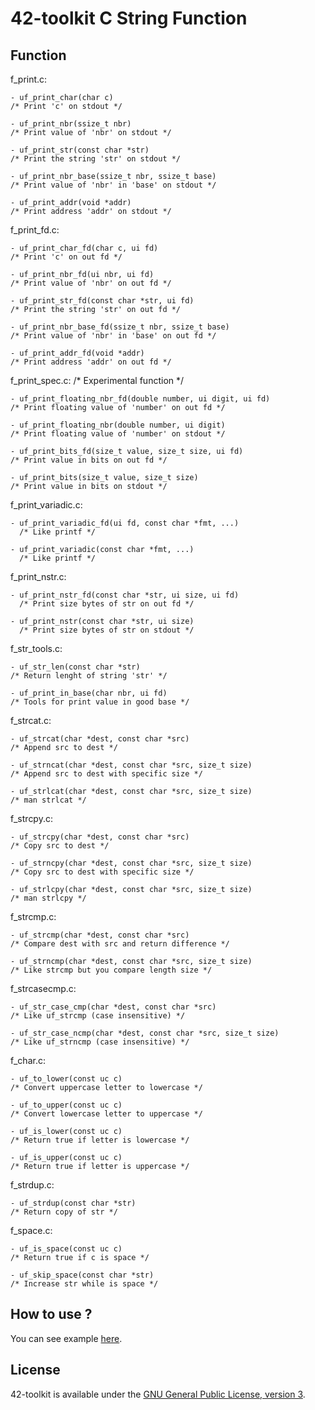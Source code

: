 42-toolkit	C String Function
==========

## Function

f_print.c:

	- uf_print_char(char c)
	/* Print 'c' on stdout */

	- uf_print_nbr(ssize_t nbr)
	/* Print value of 'nbr' on stdout */

	- uf_print_str(const char *str)
	/* Print the string 'str' on stdout */

	- uf_print_nbr_base(ssize_t nbr, ssize_t base)
	/* Print value of 'nbr' in 'base' on stdout */

	- uf_print_addr(void *addr)
	/* Print address 'addr' on stdout */

f_print_fd.c:

	- uf_print_char_fd(char c, ui fd)
	/* Print 'c' on out fd */

	- uf_print_nbr_fd(ui nbr, ui fd)
	/* Print value of 'nbr' on out fd */

	- uf_print_str_fd(const char *str, ui fd)
	/* Print the string 'str' on out fd */

	- uf_print_nbr_base_fd(ssize_t nbr, ssize_t base)
	/* Print value of 'nbr' in 'base' on out fd */

	- uf_print_addr_fd(void *addr)
	/* Print address 'addr' on out fd */

f_print_spec.c:	/* Experimental function */

	- uf_print_floating_nbr_fd(double number, ui digit, ui fd)
	/* Print floating value of 'number' on out fd */

	- uf_print_floating_nbr(double number, ui digit)
	/* Print floating value of 'number' on stdout */

	- uf_print_bits_fd(size_t value, size_t size, ui fd)
	/* Print value in bits on out fd */

	- uf_print_bits(size_t value, size_t size)
	/* Print value in bits on stdout */

f_print_variadic.c:

	- uf_print_variadic_fd(ui fd, const char *fmt, ...)
	  /* Like printf */

	- uf_print_variadic(const char *fmt, ...)
	  /* Like printf */

f_print_nstr.c:

	- uf_print_nstr_fd(const char *str, ui size, ui fd)
	  /* Print size bytes of str on out fd */

	- uf_print_nstr(const char *str, ui size)
	  /* Print size bytes of str on stdout */

f_str_tools.c:

	- uf_str_len(const char *str)
	/* Return lenght of string 'str' */

	- uf_print_in_base(char nbr, ui fd)
	/* Tools for print value in good base */

f_strcat.c:

	- uf_strcat(char *dest, const char *src)
	/* Append src to dest */

	- uf_strncat(char *dest, const char *src, size_t size)
	/* Append src to dest with specific size */

	- uf_strlcat(char *dest, const char *src, size_t size)
	/* man strlcat */

f_strcpy.c:

	- uf_strcpy(char *dest, const char *src)
	/* Copy src to dest */

	- uf_strncpy(char *dest, const char *src, size_t size)
	/* Copy src to dest with specific size */

	- uf_strlcpy(char *dest, const char *src, size_t size)
	/* man strlcpy */

f_strcmp.c:

	- uf_strcmp(char *dest, const char *src)
	/* Compare dest with src and return difference */

	- uf_strncmp(char *dest, const char *src, size_t size)
	/* Like strcmp but you compare length size */

f_strcasecmp.c:

	- uf_str_case_cmp(char *dest, const char *src)
	/* Like uf_strcmp (case insensitive) */

	- uf_str_case_ncmp(char *dest, const char *src, size_t size)
	/* Like uf_strncmp (case insensitive) */

f_char.c:

	- uf_to_lower(const uc c)
	/* Convert uppercase letter to lowercase */

	- uf_to_upper(const uc c)
	/* Convert lowercase letter to uppercase */

	- uf_is_lower(const uc c)
	/* Return true if letter is lowercase */

	- uf_is_upper(const uc c)
	/* Return true if letter is uppercase */

f_strdup.c:

	- uf_strdup(const char *str)
	/* Return copy of str */

f_space.c:

	- uf_is_space(const uc c)
	/* Return true if c is space */

	- uf_skip_space(const char *str)
	/* Increase str while is space */

## How to use ?

You can see example [here](https://github.com/QuentinPerez/42-toolkit/tree/master/examples/libc/f_string).

## License

42-toolkit is available under the [GNU General Public License, version 3](LICENSE).
